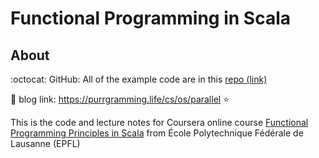 

# Functional Programming in Scala


## About  

:octocat: GitHub: All of the example code are in this [repo (link)](https://github.com/Victoria-Pinzhen-Liao/parallel-programming)

:page_facing_up:  blog link: https://purrgramming.life/cs/os/parallel    :star:

This is the code and lecture notes for Coursera online course [Functional Programming Principles in Scala](https://www.coursera.org/learn/scala-functional-programming/home/week/1) from École Polytechnique Fédérale de Lausanne (EPFL)
